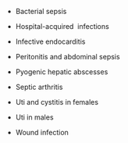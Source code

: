 - Bacterial sepsis

- Hospital-acquired  infections

- Infective endocarditis

- Peritonitis and abdominal sepsis

- Pyogenic hepatic abscesses

- Septic arthritis

- Uti and cystitis in females

- Uti in males

- Wound infection